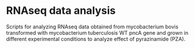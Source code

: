 # RNAseq data analysis
Scripts for analyzing RNAseq data obtained from mycobacterium bovis transformed with mycobacterium tuberculosis WT pncA gene and grown in different experimental conditions to analyze effect of pyrazinamide (PZA).

